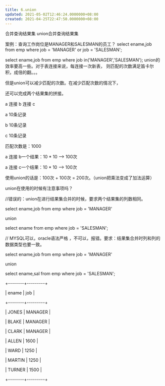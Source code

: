 ```yaml
---
title: 6.union
updated: 2021-05-02T12:46:24.0000000+08:00
created: 2021-04-25T22:47:50.0000000+08:00
---
```


合并查询结果集
union合并查询结果集

案例：查询工作岗位是MANAGER和SALESMAN的员工？
select ename,job from emp where job = 'MANAGER' or job = 'SALESMAN';

select ename,job from emp where job in('MANAGER','SALESMAN');
union的效率要高一些。对于表连接来说，每连接一次新表，
则匹配的次数满足笛卡尔积，成倍的翻。。。

但是union可以减少匹配的次数。在减少匹配次数的情况下，

还可以完成两个结果集的拼接。

a 连接 b 连接 c

a 10条记录

b 10条记录

c 10条记录

匹配次数是：1000

a 连接 b一个结果：10 \* 10 --\> 100次

a 连接 c一个结果：10 \* 10 --\> 100次

使用union的话是：100次 + 100次 = 200次。（union把乘法变成了加法运算）

union在使用的时候有注意事项吗？

//错误的：union在进行结果集合并的时候，要求两个结果集的列数相同。

select ename,job from emp where job = 'MANAGER'

union

select ename from emp where job = 'SALESMAN';

// MYSQL可以，oracle语法严格 ，不可以，报错。要求：结果集合并时列和列的数据类型也要一致。

select ename,job from emp where job = 'MANAGER'

union

select ename,sal from emp where job = 'SALESMAN';

+--------+---------+

\| ename \| job \|

+--------+---------+

\| JONES \| MANAGER \|

\| BLAKE \| MANAGER \|

\| CLARK \| MANAGER \|

\| ALLEN \| 1600 \|

\| WARD \| 1250 \|

\| MARTIN \| 1250 \|

\| TURNER \| 1500 \|

+--------+---------+

